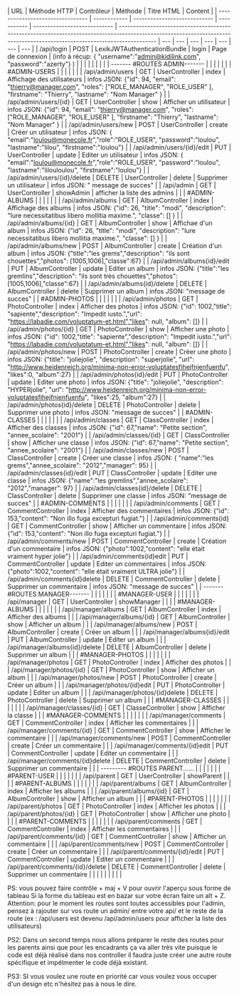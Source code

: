 | URL                              | Méthode HTTP | Contrôleur                   | Méthode     | Titre HTML                   | Content                                                                                                                                                                   |
| -------------------------------- | ------------ | ---------------------------- | ----------- | ---------------------------- | ------------------------------------------------------------------------------------------------------------------------------------------------------------------------- | --- | --- | --- | --- | --- | --- | --- |
| /api/login                       | POST         | LexikJWTAuthenticationBundle | login       | Page de connexion            | (info à récup: { "username":"admin@kidilink.com", "password":"azerty"} )                                                                                                  |
|                                  |              |                              |             |                              |                                                                                                                                                                           |
| ------- #ROUTES ADMIN-------     |              |                              |             |                              |                                                                                                                                                                           |
| #ADMIN-USERS                     |              |                              |             |                              |                                                                                                                                                                           |
| /api/admin/users                 | GET          | UserController               | index       | Affichage des utilisateurs   | infos JSON: {"id": 94, "email": "thierry@manager.com", "roles": ["ROLE_MANAGER", "ROLE_USER" ], "firstname": "Thierry", "lastname": "Nom Manager" }                       |
| /api/admin/users/{id}            | GET          | UserController               | show        | Afficher un utilisateur      | infos JSON: {"id": 94, "email": "thierry@manager.com", "roles": ["ROLE_MANAGER", "ROLE_USER" ], "firstname": "Thierry", "lastname": "Nom Manager" }                       |
| /api/admin/users/new             | POST         | UserController               | create      | Créer un utilisateur         | infos JSON: { "email":"loulou@monecole.fr","role":"ROLE_USER", "password":"loulou", "lastname":"lilou", "firstname":"loulou"}                                             |
| /api/admin/users/{id}/edit       | PUT          | UserController               | update      | Editer un utilisateur        | infos JSON: { "email":"loulou@monecole.fr","role":"ROLE_USER", "password":"loulou", "lastname":"lilouloulou", "firstname":"loulou"}                                       |
| /api/admin/users/{id}/delete     | DELETE       | UserController               | delete      | Supprimer un utilisateur     | infos JSON: " message de succes"                                                                                                                                          |
| /api/admin                       | GET          | UserController               | showAdmin   | afficher la liste des admins |                                                                                                                                                                           |
| #ADMIN-ALBUMS                    |              |                              |             |                              |                                                                                                                                                                           |
| /api/admin/albums                | GET          | AlbumController              | index       | Affichage des albums         | infos JSON: {"id": 26, "title": "modi", "description": "Iure necessitatibus libero mollitia maxime.", "classe": [] }                                                      |
| /api/admin/albums/{id}           | GET          | AlbumController              | show        | Affichae d'un album          | infos JSON: {"id": 26, "title": "modi", "description": "Iure necessitatibus libero mollitia maxime.", "classe": [] }                                                      |
| /api/admin/albums/new            | POST         | AlbumController              | create      | Création d'un album          | infos JSON: {"title":"les grems","description": "ils sont chouettes","photos": [1005,1006],"classe":67}                                                                   |
| /api/admin/albums{id}/edit       | PUT          | AlbumController              | update      | Editer un album              | infos JSON: {"title":"les gremlins","description": "ils sont très chouettes","photos": [1005,1006],"classe":67}                                                           |
| /api/admin/albums{id}/delete     | DELETE       | AlbumController              | delete      | Supprimer un album           | infos JSON: "message de succes"                                                                                                                                           |
| #ADMIN-PHOTOS                    |              |                              |             |                              |                                                                                                                                                                           |
| /api/admin/photos                | GET          | PhotoController              | index       | Afficher des photos          | infos JSON: {"id": 1002,"title": "sapiente","description": "Impedit iusto.","url": "https://labadie.com/voluptatum-et.html","likes": null, "album": []}                   |
| /api/admin/photos/{id}           | GET          | PhotoController              | show        | Afficher une photo           | infos JSON: {"id": 1002,"title": "sapiente","description": "Impedit iusto.","url": "https://labadie.com/voluptatum-et.html","likes": null, "album": []}                   |
| /api/admin/photos/new            | POST         | PhotoController              | create      | Créer une photo              | infos JSON: {"title": "joliejolie", "description": "superjolie", "url": "http://www.heidenreich.org/minima-non-error-voluptatesfihejfnjenfuenfu", "likes":0, "album":27}  |
| /api/admin/photos{id}/edit       | PUT          | PhotoController              | update      | Editer une photo             | infos JSON: {"title": "joliejolie", "description": "HYPERjolie", "url": "http://www.heidenreich.org/minima-non-error-voluptatesfihejfnjenfuenfu", "likes":25, "album":27} |
| /api/admin/photos{id}/delete     | DELETE       | PhotoController              | delete      | Supprimer une photo          | infos JSON: "message de succes"                                                                                                                                           |
| #ADMIN-CLASSES                   |              |                              |             |                              |                                                                                                                                                                           |
| /api/admin/classes               | GET          | ClassController              | index       | Afficher des classes         | infos JSON: {"id": 67,"name": "Petite section", "annee_scolaire": "2001"}                                                                                                 |
| /api/admin/classes/{id}          | GET          | ClassController              | show        | Afficher une classe          | infos JSON: {"id": 67,"name": "Petite section", "annee_scolaire": "2001"}                                                                                                 |
| /api/admin/classes/new           | POST         | ClassController              | create      | Créer une classe             | infos JSON: { "name":"les grems","annee_scolaire": "2012","manager": 95}                                                                                                  |
| /api/admin/classes{id}/edit      | PUT          | ClassController              | update      | Editer une classe            | infos JSON: {"name":"les gremlins","annee_scolaire": "2012","manager": 97}                                                                                                |
| /api/admin/classes{id}/delete    | DELETE       | ClassController              | delete      | Supprimer une classe         | infos JSON: "message de succes"                                                                                                                                           |
| #ADMIN-COMMENTS                  |              |                              |             |                              |                                                                                                                                                                           |
| /api/admin/comments              | GET          | CommentController            | index       | Afficher des commentaires    | infos JSON: {"id": 153,"content": "Non illo fuga excepturi fugiat."}                                                                                                      |
| /api/admin/comments{id}          | GET          | CommentController            | show        | Afficher un commentaire      | infos JSON: {"id": 153,"content": "Non illo fuga excepturi fugiat."}                                                                                                      |
| /api/admin/comments/new          | POST         | CommentController            | create      | Création d'un commentaire    | infos JSON: {"photo":1002,"content": "elle était vraiment hyper jolie"}                                                                                                   |
| /api/admin/comments{id}edit      | PUT          | CommentController            | update      | Editer un commentaires       | infos JSON: {"photo":1002,"content": "elle était vraiment ULTRA jolie"}                                                                                                   |
| /api/admin/comments{id}delete    | DELETE       | CommentController            | delete      | Supprimer un commentaire     | infos JSON: "message de succes"                                                                                                                                           |
| ------- #ROUTES MANAGER-------   |              |                              |             |                              |                                                                                                                                                                           |
| #MANAGER-USER                    |              |                              |             |                              |                                                                                                                                                                           |
| /api/manager                     | GET          | UserController               | showManager |                              |                                                                                                                                                                           |
| #MANAGER-ALBUMS                  |              |                              |             |                              |                                                                                                                                                                           |
| /api/manager/albums              | GET          | AlbumController              | index       | Afficher des albums          |                                                                                                                                                                           |
| /api/manager/albums/{id}         | GET          | AlbumController              | show        | Afficher un album            |                                                                                                                                                                           |
| /api/manager/albums/new          | POST         | AlbumController              | create      | Créer un album               |                                                                                                                                                                           |
| /api/manager/albums{id}/edit     | PUT          | AlbumController              | update      | Editer un album              |                                                                                                                                                                           |
| /api/manager/albums{id}/delete   | DELETE       | AlbumController              | delete      | Supprimer un album           |                                                                                                                                                                           |
| #MANAGER-PHOTOS                  |              |                              |             |                              |                                                                                                                                                                           |
| /api/manager/photos              | GET          | PhotoController              | index       | Afficher des photos          |                                                                                                                                                                           |
| /api/manager/photos/{id}         | GET          | PhotoController              | show        | Afficher un album            |                                                                                                                                                                           |
| /api/manager/photos/new          | POST         | PhotoController              | create      | Créer un album               |                                                                                                                                                                           |
| /api/manager/photos/{id}edit     | PUT          | PhotoController              | update      | Editer un album              |                                                                                                                                                                           |
| /api/manager/photos/{id}delete   | DELETE       | PhotoController              | delete      | Supprimer un album           |                                                                                                                                                                           |
| #MANAGER-CLASSES                 |              |                              |             |                              |                                                                                                                                                                           |
| /api/manager/classes/{id}        | GET          | ClasseController             | show        | Afficher la classe           |                                                                                                                                                                           |
| #MANAGER-COMMENTS                |              |                              |             |                              |                                                                                                                                                                           |
| /api/manager/comments            | GET          | CommentController            | index       | Afficher les commentaires    |                                                                                                                                                                           |
| /api/manager/comments/{id}       | GET          | CommentController            | show        | Afficher le commentaire      |                                                                                                                                                                           |
| /api/manager/comments/new        | POST         | CommentController            | create      | Créer un commentaire         |                                                                                                                                                                           |
| /api/manager/comments/{id}edit   | PUT          | CommentController            | update      | Editer un commentaire        |                                                                                                                                                                           |
| /api/manager/comments/{id}delete | DELETE       | CommentController            | delete      | Supprimer un commentaire     |                                                                                                                                                                           |
| --------- #ROUTES PARENT......   |              |                              |             |                              |                                                                                                                                                                           |
| #PARENT-USER                     |              |                              |             |                              |                                                                                                                                                                           |
| /api/parent                      | GET          | UserController               | showParent  |                              |                                                                                                                                                                           |
| #PARENT-ALBUMS                   |              |                              |             |                              |                                                                                                                                                                           |
| /api/parent/albums               | GET          | AlbumController              | index       | Afficher les albums          |                                                                                                                                                                           |
| /api/parent/albums/{id}          | GET          | AlbumController              | show        | Afficher un album            |                                                                                                                                                                           |
| #PARENT-PHOTOS                   |              |                              |             |                              |                                                                                                                                                                           |
| /api/parent/photos               | GET          | PhotoController              | index       | Afficher les photos          |                                                                                                                                                                           |
| /api/parent/photos/{id}          | GET          | PhotoController              | show        | Afficher une photo           |                                                                                                                                                                           |     |
| #PARENT-COMMENTS                 |              |                              |             |                              |                                                                                                                                                                           |
| /api/parent/comments             | GET          | CommentController            | index       | Afficher les commentaires    |                                                                                                                                                                           |
| /api/parent/comments/{id}        | GET          | CommentController            | show        | Afficher un commentaire      |                                                                                                                                                                           |
| /api/parent/comments/new         | POST         | CommentController            | create      | Créer un commentaire         |                                                                                                                                                                           |
| /api/parent/comments/{id}/edit   | PUT          | CommentController            | update      | Editer un commentaire        |                                                                                                                                                                           |
| /api/parent/comments/{id}/delete | DELETE       | CommentController            | delete      | Supprimer un commentaire     |                                                                                                                                                                           |     |     |     |     |     |     |     |

PS: vous pouvez faire contrôle + maj + V pour ouvrir l'aperçu sous forme de tableau
Si la forme du tableau est en bazar sur votre écran faire un alt + Z.
Attention: pour le moment les routes sont toutes accessibles pour l'admin, pensez à rajouter sur vos route un admin/ entre votre
api/ et le reste de la route (ex : /api/users est devenu /api/admin/users pour afficher la liste des utilisateurs)

PS2: Dans un second temps nous allons préparer le reste des routes pour les parents ainsi que pour les encadrants
ça va aller très vite puisque le code est déjà réalisé dans nos controller il faudra juste créer une autre route spécifique
et impélmenter le code déjà existant.

PS3: SI vous voulez une route en priorité car vous voulez vous occuper d'un design etc n'hésitez pas à nous le dire.
